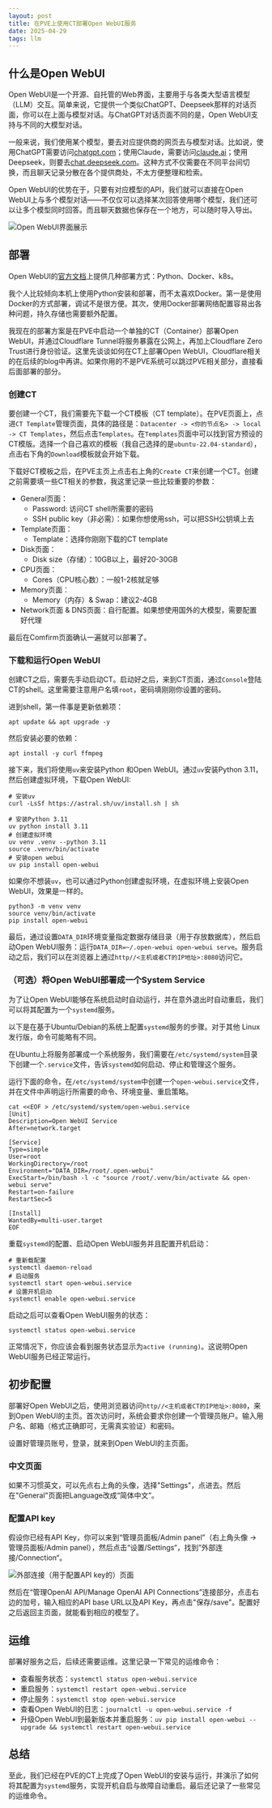 ```yaml
---
layout: post
title: 在PVE上使用CT部署Open WebUI服务
date: 2025-04-29
tags: llm
---
```


## 什么是Open WebUI

Open WebUI是一个开源、自托管的Web界面，主要用于与各类大型语言模型（LLM）交互。简单来说，它提供一个类似ChatGPT、Deepseek那样的对话页面，你可以在上面与模型对话。与ChatGPT对话页面不同的是，Open WebUI支持与不同的大模型对话。

一般来说，我们使用某个模型，要去对应提供商的网页去与模型对话。比如说，使用ChatGPT需要访问[chatgpt.com](https://chatgpt.com)；使用Claude，需要访问[claude.ai](https://claude.ai)；使用Deepseek，则要去[chat.deepseek.com](https://chat.deepseek.com)。这种方式不仅需要在不同平台间切换，而且聊天记录分散在各个提供商处，不太方便整理和检索。

Open WebUI的优势在于，只要有对应模型的API，我们就可以直接在Open WebUI上与多个模型对话——不仅仅可以选择某次回答使用哪个模型，我们还可以让多个模型同时回答。而且聊天数据也保存在一个地方，可以随时导入导出。

![Open WebUI界面展示](assets/images/deploy-open-webui-1.png)

## 部署

Open WebUI的[官方文档](https://docs.openwebui.com/getting-started/quick-start/)上提供几种部署方式：Python、Docker、k8s。

我个人比较倾向本机上使用Python安装和部署，而不太喜欢Docker。第一是使用Docker的方式部署，调试不是很方便。其次，使用Docker部署网络配置容易出各种问题，持久存储也需要额外配置。

我现在的部署方案是在PVE中启动一个单独的CT（Container）部署Open WebUI，并通过Cloudflare Tunnel将服务暴露在公网上，再加上Cloudflare Zero Trust进行身份验证。这里先谈谈如何在CT上部署Open WebUI，Cloudflare相关的在后续的blog中再讲。如果你用的不是PVE系统可以跳过PVE相关部分，直接看后面部署的部分。

### 创建CT

要创建一个CT，我们需要先下载一个CT模板（CT template）。在PVE页面上，点进`CT Template`管理页面，具体的路径是：`Datacenter -> <你的节点名> -> local -> CT Templates`，然后点击`Templates`。在`Templates`页面中可以找到官方预设的CT模版。选择一个自己喜欢的模板（我自己选择的是`ubuntu-22.04-standard`），点击右下角的`Download`模板就会开始下载。

下载好CT模板之后，在PVE主页上点击右上角的`Create CT`来创建一个CT。创建之前需要填一些CT相关的参数，我这里记录一些比较重要的参数：
- General页面：
	- Password: 访问CT shell所需要的密码
	- SSH public key（非必需）：如果你想使用ssh，可以把SSH公钥填上去
- Template页面：
	- Template：选择你刚刚下载的CT template
- Disk页面：
	- Disk size（存储）：10GB以上，最好20-30GB
- CPU页面：
	- Cores（CPU核心数）：一般1-2核就足够
- Memory页面：
	- Memory（内存）& Swap：建议2-4GB
- Network页面 & DNS页面：自行配置。如果想使用国外的大模型，需要配置好代理

最后在Comfirm页面确认一遍就可以部署了。

### 下载和运行Open WebUI

创建CT之后，需要先手动启动CT。启动好之后，来到CT页面，通过`Console`登陆CT的shell。这里需要注意用户名填`root`，密码填刚刚你设置的密码。

进到shell，第一件事是更新依赖项：
```shell
apt update && apt upgrade -y
```

然后安装必要的依赖：
```shell
apt install -y curl ffmpeg
```

接下来，我们将使用`uv`来安装Python 和Open WebUI。通过`uv`安装Python 3.11，然后创建虚拟环境，下载Open WebUI:
```shell
# 安装uv
curl -LsSf https://astral.sh/uv/install.sh | sh

# 安装Python 3.11
uv python install 3.11
# 创建虚拟环境
uv venv .venv --python 3.11
source .venv/bin/activate
# 安装open webui
uv pip install open-webui
```

如果你不想装`uv`，也可以通过Python创建虚拟环境，在虚拟环境上安装Open WebUI，效果是一样的。
```shell
python3 -m venv venv
source venv/bin/activate
pip install open-webui
```

最后，通过设置`DATA_DIR`环境变量指定数据存储目录（用于存放数据库），然后启动Open WebUI服务：运行`DATA_DIR=~/.open-webui open-webui serve`。服务启动之后，我们可以在浏览器上通过`http//<主机或者CT的IP地址>:8080`访问它。

### （可选）将Open WebUI部署成一个System Service

为了让Open WebUI能够在系统启动时自动运行，并在意外退出时自动重启，我们可以将其配置为一个`systemd`服务。

以下是在基于Ubuntu/Debian的系统上配置`systemd`服务的步骤。对于其他 Linux 发行版，命令可能略有不同。

在Ubuntu上将服务部署成一个系统服务，我们需要在`/etc/systemd/system`目录下创建一个`.service`文件，告诉`systemd`如何启动、停止和管理这个服务。

运行下面的命令，在`/etc/systemd/system`中创建一个`open-webui.service`文件，并在文件中声明运行所需要的命令、环境变量、重启策略。
```shell
cat <<EOF > /etc/systemd/system/open-webui.service
[Unit]
Description=Open WebUI Service
After=network.target

[Service]
Type=simple
User=root
WorkingDirectory=/root
Environment="DATA_DIR=/root/.open-webui"
ExecStart=/bin/bash -l -c "source /root/.venv/bin/activate && open-webui serve"
Restart=on-failure
RestartSec=5

[Install]
WantedBy=multi-user.target
EOF
```

重载`systemd`的配置、启动Open WebUI服务并且配置开机启动：
```shell
# 重新载配置
systemctl daemon-reload
# 启动服务
systemctl start open-webui.service
# 设置开机启动
systemctl enable open-webui.service
```

启动之后可以查看Open WebUI服务的状态：
```shell
systemctl status open-webui.service
```

正常情况下，你应该会看到服务状态显示为`active (running)`。这说明Open WebUI服务已经正常运行。

## 初步配置

部署好Open WebUI之后，使用浏览器访问`http//<主机或者CT的IP地址>:8080`，来到Open WebUI的主页。首次访问时，系统会要求你创建一个管理员账户。输入用户名、邮箱（格式正确即可，无需真实验证）和密码。

设置好管理员账号，登录，就来到Open WebUI的主页面。

### 中文页面

如果不习惯英文，可以先点右上角的头像，选择"Settings"，点进去。然后在"General"页面把Language改成“简体中文”。

### 配置API key

假设你已经有API Key，你可以来到“管理员面板/Admin panel”（右上角头像 -> 管理员面板/Admin panel），然后点击“设置/Settings“，找到”外部连接/Connection“。

![外部连接（用于配置API key的）页面](assets/images/deploy-open-webui-2.png)

然后在“管理OpenAI API/Manage OpenAI API Connections”连接部分，点击右边的加号，输入相应的API base URL以及API Key，再点击"保存/save"。配置好之后返回主页面，就能看到相应的模型了。

## 运维

部署好服务之后，后续还需要运维。这里记录一下常见的运维命令：
- 查看服务状态：`systemctl status open-webui.service`
- 重启服务：`systemctl restart open-webui.service`
- 停止服务：`systemctl stop open-webui.service`
- 查看Open WebUI的日志：`journalctl -u open-webui.service -f`
- 升级Open WebUI到最新版本并重启服务：`uv pip install open-webui --upgrade && systemctl restart open-webui.service`

## 总结

至此，我们已经在PVE的CT上完成了Open WebUI的安装与运行，并演示了如何将其配置为`systemd`服务，实现开机自启与故障自动重启。最后还记录了一些常见的运维命令。